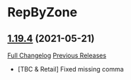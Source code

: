 # RepByZone

## [1.19.4](https://github.com/Myrroddin/repbyzone/tree/1.19.4) (2021-05-21)
[Full Changelog](https://github.com/Myrroddin/repbyzone/compare/1.19.3...1.19.4) [Previous Releases](https://github.com/Myrroddin/repbyzone/releases)

- [TBC & Retail] Fixed missing comma  
